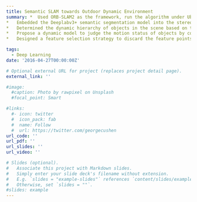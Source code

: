 ```yaml
---
title: Semantic SLAM towards Outdoor Dynamic Environment  
summary: *	Used ORB-SLAM2 as the framework, run the algorithm under Ubuntu 18.04 and verified the effectiveness of the proposed algorithm with KITTI dataset and ZED2 self-collection dataset.
*	Embedded the Deeplabv3+ semantic segmentation model into the stereo model of ORB-SLAM2 to guarantee recognition of dynamic objects.
*	Determined the dynamic hierarchy of objects in the scene based on the prior knowledge.
*	Propose a dynamic model to judge the motion status of objects by comparing the pixel displacement.
*	Designed a feature selection strategy to discard the feature points of dynamic regions.

tags:
  - Deep Learning
date: '2016-04-27T00:00:00Z'

# Optional external URL for project (replaces project detail page).
external_link: ''

#image:
  #caption: Photo by rawpixel on Unsplash
  #focal_point: Smart

#links:
  #- icon: twitter
  #  icon_pack: fab
  #  name: Follow
  #  url: https://twitter.com/georgecushen
url_code: ''
url_pdf: ''
url_slides: ''
url_video: ''

# Slides (optional).
#   Associate this project with Markdown slides.
#   Simply enter your slide deck's filename without extension.
#   E.g. `slides = "example-slides"` references `content/slides/example-slides.md`.
#   Otherwise, set `slides = ""`.
#slides: example
---
```

